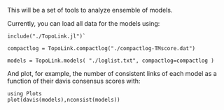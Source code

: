 
This will be a set of tools to analyze ensemble of models.

Currently, you can load all data for the models using:

```
include("./TopoLink.jl")`

compactlog = TopoLink.compactlog("./compactlog-TMscore.dat")

models = TopoLink.models( "./loglist.txt", compactlog=compactlog )
```

And plot, for example, the number of consistent links of each model as a function of their davis
consensus scores with:

```
using Plots
plot(davis(models),nconsist(models))

```
